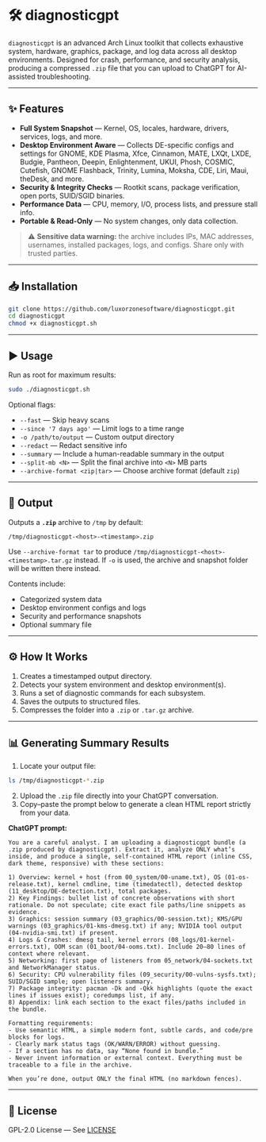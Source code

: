 # 🛠️ diagnosticgpt

`diagnosticgpt` is an advanced Arch Linux toolkit that collects exhaustive system, hardware, graphics, package, and log data across all desktop environments. Designed for crash, performance, and security analysis, producing a compressed `.zip` file that you can upload to ChatGPT for AI-assisted troubleshooting.

---

## ✨ Features

* **Full System Snapshot** — Kernel, OS, locales, hardware, drivers, services, logs, and more.
* **Desktop Environment Aware** — Collects DE-specific configs and settings for GNOME, KDE Plasma, Xfce, Cinnamon, MATE, LXQt, LXDE, Budgie, Pantheon, Deepin, Enlightenment, UKUI, Phosh, COSMIC, Cutefish, GNOME Flashback, Trinity, Lumina, Moksha, CDE, Liri, Maui, theDesk, and more.
* **Security & Integrity Checks** — Rootkit scans, package verification, open ports, SUID/SGID binaries.
* **Performance Data** — CPU, memory, I/O, process lists, and pressure stall info.
* **Portable & Read-Only** — No system changes, only data collection.

> ⚠️ **Sensitive data warning:** the archive includes IPs, MAC addresses, usernames, installed packages, logs, and configs. Share only with trusted parties.

---

## 📥 Installation

```bash
git clone https://github.com/luxorzonesoftware/diagnosticgpt.git
cd diagnosticgpt
chmod +x diagnosticgpt.sh
```

---

## ▶️ Usage

Run as root for maximum results:

```bash
sudo ./diagnosticgpt.sh
```

Optional flags:

* `--fast` — Skip heavy scans
* `--since '7 days ago'` — Limit logs to a time range
* `-o /path/to/output` — Custom output directory
* `--redact` — Redact sensitive info
* `--summary` — Include a human-readable summary in the output
* `--split-mb <N>` — Split the final archive into `<N>` MB parts
* `--archive-format <zip|tar>` — Choose archive format (default `zip`)

---

## 📂 Output

Outputs a **`.zip`** archive to `/tmp` by default:

```
/tmp/diagnosticgpt-<host>-<timestamp>.zip
```

Use `--archive-format tar` to produce `/tmp/diagnosticgpt-<host>-<timestamp>.tar.gz` instead. If `-o` is used, the archive and snapshot folder will be written there instead.

Contents include:

* Categorized system data
* Desktop environment configs and logs
* Security and performance snapshots
* Optional summary file

---

## ⚙️ How It Works

1. Creates a timestamped output directory.
2. Detects your system environment and desktop environment(s).
3. Runs a set of diagnostic commands for each subsystem.
4. Saves the outputs to structured files.
5. Compresses the folder into a `.zip` or `.tar.gz` archive.

---

## 📊 Generating Summary Results

1. Locate your output file:

```bash
ls /tmp/diagnosticgpt-*.zip
```

2. Upload the `.zip` file directly into your ChatGPT conversation.
3. Copy–paste the prompt below to generate a clean HTML report strictly from your data.

**ChatGPT prompt:**

```
You are a careful analyst. I am uploading a diagnosticgpt bundle (a .zip produced by diagnosticgpt). Extract it, analyze ONLY what’s inside, and produce a single, self-contained HTML report (inline CSS, dark theme, responsive) with these sections:

1) Overview: kernel + host (from 00_system/00-uname.txt), OS (01-os-release.txt), kernel cmdline, time (timedatectl), detected desktop (11_desktop/DE-detection.txt), total packages.
2) Key Findings: bullet list of concrete observations with short rationale. Do not speculate; cite exact file paths/line snippets as evidence.
3) Graphics: session summary (03_graphics/00-session.txt); KMS/GPU warnings (03_graphics/01-kms-dmesg.txt) if any; NVIDIA tool output (04-nvidia-smi.txt) if present.
4) Logs & Crashes: dmesg tail, kernel errors (08_logs/01-kernel-errors.txt), OOM scan (01_boot/04-ooms.txt). Include 20–80 lines of context where relevant.
5) Networking: first page of listeners from 05_network/04-sockets.txt and NetworkManager status.
6) Security: CPU vulnerability files (09_security/00-vulns-sysfs.txt); SUID/SGID sample; open listeners summary.
7) Package integrity: pacman -Dk and -Qkk highlights (quote the exact lines if issues exist); coredumps list, if any.
8) Appendix: link each section to the exact files/paths included in the bundle.

Formatting requirements:
- Use semantic HTML, a simple modern font, subtle cards, and code/pre blocks for logs.
- Clearly mark status tags (OK/WARN/ERROR) without guessing.
- If a section has no data, say “None found in bundle.”
- Never invent information or external context. Everything must be traceable to a file in the archive.

When you’re done, output ONLY the final HTML (no markdown fences).
```

---

## 📜 License

GPL-2.0 License — See [LICENSE](LICENSE)
